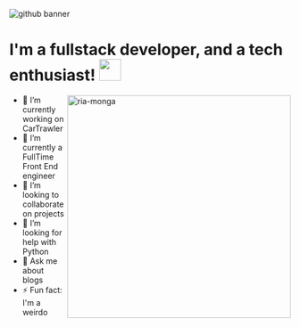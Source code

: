 ![github banner](https://user-images.githubusercontent.com/11979969/156732595-7f46b82b-328a-41b8-8c5b-3ee3f5c9bed8.png)

<!--
**jucasoliveira/jucasoliveira** is a ✨ _special_ ✨ repository because its `README.md` (this file) appears on your GitHub profile.

Here are some ideas to get you started:

-->
# I'm a fullstack developer, and a tech enthusiast! <img src="https://github.com/TheDudeThatCode/TheDudeThatCode/blob/master/Assets/Hi.gif" width="39px">

<img align="right" src="https://user-images.githubusercontent.com/62502140/118968813-ffe83c00-b989-11eb-8bcd-45f41037092b.png" alt="ria-monga" height="400" />

- 🔭 I’m currently working on CarTrawler
- 🌱 I’m currently a FullTime Front End engineer
- 👯 I’m looking to collaborate on projects
- 🤔 I’m looking for help with Python
- 💬 Ask me about blogs
- ⚡ Fun fact: I'm a weirdo
